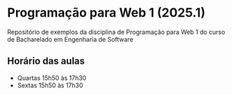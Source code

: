 # Programação para Web 1 (2025.1)
Repositório de exemplos da disciplina de Programação para Web 1 do curso de Bacharelado em Engenharia de Software

## Horário das aulas
* Quartas 15h50 às 17h30
* Sextas 15h50 às 17h30
